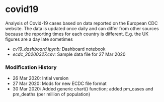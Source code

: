 # covid19
Analysis of Covid-19 cases based on data reported on the European CDC website. The data is updated once daily and can differ from other sources because the reporting times for each country is different. E.g. the UK figures are a day late sometimes

* _cv19_dashboard.ipynb:_ Dashboard notebook
* _ecdc_20200327.csv:_ Sample data file for 27 Mar 2020



### Modification History

- 26 Mar 2020: Intial version
- 27 Mar 2020: Mods for new ECDC file format
- 30 Mar 2020: Added generic chart() function; added pm_cases and pm_deaths (per million of population)
